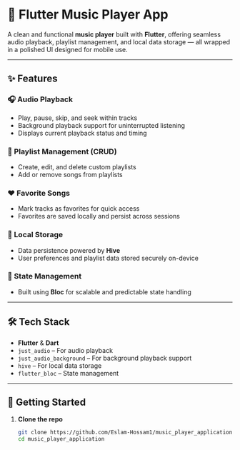 # 🎵 Flutter Music Player App

A clean and functional **music player** built with **Flutter**, offering seamless audio playback, playlist management, and local data storage — all wrapped in a polished UI designed for mobile use.

---

## ✨ Features

### 🎧 Audio Playback
- Play, pause, skip, and seek within tracks
- Background playback support for uninterrupted listening
- Displays current playback status and timing

### 📂 Playlist Management (CRUD)
- Create, edit, and delete custom playlists
- Add or remove songs from playlists

### ❤️ Favorite Songs
- Mark tracks as favorites for quick access
- Favorites are saved locally and persist across sessions

### 💾 Local Storage
- Data persistence powered by **Hive**
- User preferences and playlist data stored securely on-device

### 🧠 State Management
- Built using **Bloc** for scalable and predictable state handling

---

## 🛠️ Tech Stack

- **Flutter** & **Dart**
- `just_audio` – For audio playback
- `just_audio_background` – For background playback support
- `hive` – For local data storage
- `flutter_bloc` – State management
  
---

## 🚀 Getting Started

1. **Clone the repo**
   ```bash
   git clone https://github.com/Eslam-Hossam1/music_player_application
   cd music_player_application
